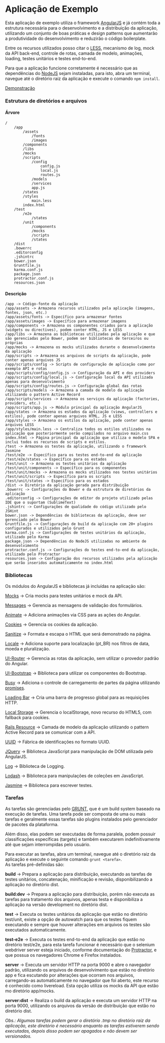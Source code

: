 Aplicação de Exemplo
====================

Esta aplicação de exemplo utiliza o framework [AngularJS](https://angularjs.org/) e já contém toda a estrutura necessária para o desenvolvimento e a distribuição da aplicação, utilizando um conjunto de boas práticas e design patterns que aumentarão a produtividade do desenvolvimento e reduzirão o código boilerplate.  

Entre os recursos utilizados posso citar o [LESS](http://lesscss.org/), mecanismo de log, mock da API back-end, controle de rotas, camada de modelo, animações, loading, testes unitários e testes end-to-end.  

Para que a aplicação funcione corretamente é necessário que as dependências do [NodeJS](http://nodejs.org/) sejam instaladas, para isto, abra um terminal, navegue até o diretório raiz da aplicação e execute o comando `npm install`.  

[Demonstração](https://panga.github.io/arquitetura-angularjs)

### Estrutura de diretórios e arquivos

#### Árvore
```
/
    /app
        /assets
            /fonts
            /images
        /components
        /libs
        /mocks
        /scripts
            /config
                config.js
                local.js
                routes.js
            /models
            /services
            app.js
        /states
        /styles
            main.less
        index.html
    /test
        /e2e
            /states
        /unit
            /components
            /mocks
            /scripts
            /states
    /dist
    .bowerrc
    .editorconfig
    .jshintrc
    bower.json
    Gruntfile.js
    karma.conf.js
    package.json
    protractor.conf.js
    resources.json
```

#### Descrição
```
/app -> Código-fonte da aplicação
/app/assets -> Armazena recursos utilizados pela aplicação (imagens, fontes, json, etc.)
/app/assets/fonts -> Específico para armazenar fontes
/app/assets/images -> Específico para armazenar imagens
/app/components -> Armazena os componentes criados para a aplicação (widgets ou directives), podem conter HTML, JS e LESS
/app/libs -> Armazena as bibliotecas utilizadas pela aplicação e que são gerenciadas pelo Bower, podem ser bibliotecas de terceiros ou próprias
/app/mocks -> Armazena os mocks utilizados durante o desenvolvimento da aplicação
/app/scripts -> Armazena os arquivos de scripts da aplicação, pode conter apenas arquivos JS
/app/scripts/config -> Scripts de configuração de aplicação como por exemplo API e rotas
/app/scripts/config/config.js -> Configuração da API e dos providers
/app/scripts/config/local.js -> Configuração local da API utilizada apenas para desenvolvimento
/app/scripts/config/routes.js -> Configuração global das rotas
/app/scripts/models -> Armazena a camada de modelo da aplicação utilizando o pattern Active Record
/app/scripts/services -> Armazena os serviços da aplicação (factories, providers, etc.)
/app/scripts/app.js -> Módulo principal da aplicação AngularJS
/app/states -> Armazena os estados da aplicação (views, controllers e estilos), pode conter apenas arquivos HTML, JS e LESS
/app/styles -> Armazena os estilos da aplicação, pode conter apenas arquivos LESS
/app/styles/main.less -> Centraliza todos os estilos utilizados na aplicação que posteriormente serão compilados no arquivo main.css
index.html -> Página principal da aplicação que utiliza o modelo SPA e inclui todos os recursos de scripts e estilos.
/test -> Armazena os testes da aplicação, utilizando o framework Jasmine
/test/e2e -> Específico para os testes end-to-end da aplicação
/test/e2e/states -> Específico para os estados
/test/unit -> Armazena os testes unitários da aplicação
/test/unit/components -> Específico para os componentes
/test/unit/mocks -> Armazena os mocks utilizados nos testes unitários
/test/unit/scripts -> Específico para os scripts
/test/unit/states -> Específico para os estados
/dist -> Diretório da aplicação gerada para distribuição
.bowerrc -> Configurações do Bower e da estrutura de diretórios da aplicação
.editorconfig -> Configurações de editor do projeto utilizado pelas IDE que o suportam (SublimeText)
.jshintrc -> Configurações de qualidade do código utilizado pelo JSHint
bower.json -> Dependências de bibliotecas da aplicação, deve ser gerenciado pelo Bower
Gruntfile.js -> Configurações de build da aplicação com 20+ plugins configurados e utilizados pelo Grunt
karma.conf.js -> Configurações de testes unitários da aplicação, utilizado pelo Karma
package.json -> Dependências do NodeJS utilizadas no ambiente de desenvolvimento
protractor.conf.js -> Configurações do testes end-to-end da aplicação, utilizado pelo Protractor
resources.json -> Configuração dos recursos utilizados pela aplicação que serão inseridos automaticamente no index.html
```

### Bibliotecas
Os módulos do AngularJS e bibliotecas já incluídas na aplicação são:  

[Mocks](https://docs.angularjs.org/api/ngMock) -> Cria mocks para testes unitários e mock da API.  

[Messages](https://docs.angularjs.org/api/ngMessages) -> Gerencia as mensagens de validação dos formulários.  

[Animate](https://docs.angularjs.org/api/ngAnimate) -> Adiciona animações via CSS para as ações do Angular.  

[Cookies](https://docs.angularjs.org/api/ngCookies) -> Gerencia os cookies da aplicação.  

[Sanitize](https://docs.angularjs.org/api/ngSanitize) -> Formata e escapa o HTML que será demonstrado na página.   

[Locale](https://docs.angularjs.org/guide/i18n) -> Adiciona suporte para localização (pt_BR) nos filtros de data, moeda e pluralização.  

[UI-Router](https://github.com/angular-ui/ui-router) -> Gerencia as rotas da aplicação, sem utilizar o provedor padrão do Angular.  

[UI-Bootstrap](http://angular-ui.github.io/bootstrap/) -> Biblioteca para utilizar os componentes do Bootstrap.  

[Busy](https://github.com/cgross/angular-busy) -> Adiciona o controle de carregamento de partes da página utilizando [promises](https://docs.angularjs.org/api/ng/service/$q).  

[Loading Bar](http://chieffancypants.github.io/angular-loading-bar/) -> Cria uma barra de progresso global para as requisições HTTP.  

[Local Storage](http://gregpike.net/demos/angular-local-storage/demo/demo.html) -> Gerencia o localStorage, novo recurso do HTML5, com fallback para cookies.  

[Rails Resource](https://github.com/FineLinePrototyping/angularjs-rails-resource) -> Camada de modelo da aplicação utilizando o pattern Active Record para se comunicar com a API.  

[UUID](https://github.com/ajsd/angular-uuid) -> Fábrica de identificações no formato UUID.  

[JQuery](http://jquery.com/) -> Biblioteca JavaScript para manipulação de DOM utilizada pelo AngularJS.  

[Log](http://adamschwartz.co/log) -> Biblioteca de Logging.  

[Lodash](http://lodash.com/) -> Biblioteca para manipulações de coleções em JavaScript.  

[Jasmine](http://jasmine.github.io/2.0/introduction.html) -> Biblioteca para escrever testes.  

### Tarefas
As tarefas são gerenciadas pelo [GRUNT](http://gruntjs.com/), que é um build system baseado na execução de tarefas.
Uma tarefa pode ser composta de uma ou mais tarefas e geralmente essas tarefas são plugins instalados pelo gerenciador de pacotes da plataforma.  

Além disso, elas podem ser executadas de forma paralela, podem possuir classificações específicas (targets) e também executarem indefinitivamente até que sejam interrompidas pelo usuário.  

Para executar as tarefas, abra um terminal, navegue até o diretório raiz da aplicação e execute o seguinte comando `grunt <tarefa>`.  
As tarefas pré-definidas são:  

__build__ -> Prepara a aplicação para distribuição, executando as tarefas de testes unitários, concatenação, minificação e revisão, disponibilizando a aplicação no diretório dist.  

__build:dev__ -> Prepara a aplicação para distribuição, porém não executa as tarefas para tratamento dos arquivos, apenas testa e disponibiliza a aplicação na versão development no diretório dist.  

__test__ -> Executa os testes unitários da aplicação que estão no diretório test/unit, existe a opção de autowatch para que os testes fiquem executando e sempre que houver alterações em arquivos os testes são executados automaticamente.  

__test-e2e__ -> Executa os testes end-to-end da aplicação que estão no diretório test/e2e, para esta tarefa funcionar é necessário que o selenium webdriver server esteja iniciado, conforme documentação do [Protractor](https://github.com/angular/protractor), e que possua os navegadores Chrome e Firefox instalados.  

__server__ -> Executa um servidor HTTP na porta 9000 e abre o navegador padrão, utilizando os arquivos de desenvolvimento que estão no diretório app e fica escutando por alterações que ocorram nos arquivos, carregando-as automaticamente no navegador que foi aberto, este recurso é conhecido como livereload. Esta opção utiliza os mocks da API que estão mo diretório app/mocks.  

__server:dist__ -> Realiza o build da aplicação e executa um servidor HTTP na porta 9000, utilizando os arquivos da versão de distribuição que estão no diretório dist.  

_Obs.: Algumas tarefas podem gerar o diretório .tmp no diretório raiz da aplicação, este diretório é necessário enquanto as tarefas estiverem sendo executadas, depois disso podem ser apagados e não devem ser versionados._
